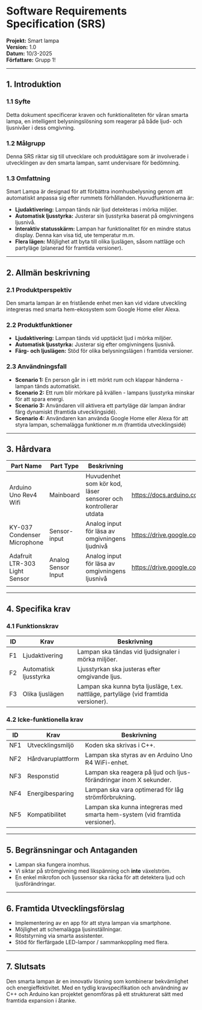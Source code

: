 # Software Requirements Specification (SRS)

**Projekt:** Smart lampa  
**Version:** 1.0  
**Datum:** 10/3-2025  
**Författare:** Grupp 1!

---

## 1. Introduktion

### 1.1 Syfte
Detta dokument specificerar kraven och funktionaliteten för våran smarta lampa, en intelligent belysningslösning som reagerar på både ljud- och ljusnivåer i dess omgivning.

### 1.2 Målgrupp
Denna SRS riktar sig till utvecklare och produktägare som är involverade i utvecklingen av den smarta lampan, samt undervisare för bedömning.

### 1.3 Omfattning
Smart Lampa är designad för att förbättra inomhusbelysning genom att automatiskt anpassa sig efter rummets förhållanden. Huvudfunktionerna är:
- **Ljudaktivering:** Lampan tänds när ljud detekteras i mörka miljöer.
- **Automatisk ljusstyrka:** Justerar sin ljusstyrka baserat på omgivningens ljusnivå.
- **Interaktiv statusskärm:** Lampan har funktionalitet för en mindre status display. Denna kan visa tid, ute temperatur m.m.
- **Flera lägen:** Möjlighet att byta till olika ljuslägen, såsom nattläge och partyläge (planerad för framtida versioner).

---

## 2. Allmän beskrivning

### 2.1 Produktperspektiv
Den smarta lampan är en fristående enhet men kan vid vidare utveckling integreras med smarta hem-ekosystem som Google Home eller Alexa.

### 2.2 Produktfunktioner
- **Ljudaktivering:** Lampan tänds vid upptäckt ljud i mörka miljöer.
- **Automatisk ljusstyrka:** Justerar sig efter omgivningens ljusnivå.
- **Färg- och ljuslägen:** Stöd för olika belysningslägen i framtida versioner.

### 2.3 Användningsfall
- **Scenario 1:** En person går in i ett mörkt rum och klappar händerna - lampan tänds automatiskt.
- **Scenario 2:** Ett rum blir mörkare på kvällen - lampans ljusstyrka minskar för att spara energi.
- **Scenario 3:** Användaren vill aktivera ett partyläge där lampan ändrar färg dynamiskt (framtida utvecklingsidé).
- **Scenario 4:** Användaren kan använda Google Home eller Alexa för att styra lampan, schemalägga funktioner m.m (framtida utvecklingsidé)

---

## 3. Hårdvara

| **Part Name**                  | **Part Type**             | **Beskrivning**                                                            | **Dokumentation**                                                   |
|--------------------------------|---------------------------|----------------------------------------------------------------------------|---------------------------------------------------------------------|
| Arduino Uno Rev4 Wifi          | Mainboard                 | Huvudenhet som kör kod, läser sensorer och kontrollerar utdata             | https://docs.arduino.cc/resources/datasheets/ABX00087-datasheet.pdf |
| KY-037 Condenser Microphone    | Sensor-input              | Analog input för läsa av omgivningens ljudnivå                             | https://drive.google.com/file/d/16PGgPSGamAiOMzwpldFdIGFUXAehb9Q6/  |
| Adafruit LTR-303 Light Sensor  | Analog Sensor Input       | Analog input för läsa av omgivningens ljusnivå                             | https://drive.google.com/file/d/1uATHjSoqLR4EFpkEzeqev2WbFBwIXCdN/  |
|                                |                           |                                                                            |                                                                     |

---

## 4. Specifika krav

### 4.1 Funktionskrav

| **ID** | **Krav**              | **Beskrivning**                                                                     |
|--------|-----------------------|-------------------------------------------------------------------------------------|
| F1     | Ljudaktivering        | Lampan ska tändas vid ljudsignaler i mörka miljöer.                                 |
| F2     | Automatisk ljusstyrka | Ljusstyrkan ska justeras efter omgivande ljus.                                      |
| F3     | Olika ljuslägen       | Lampan ska kunna byta ljusläge, t.ex. nattläge, partyläge (vid framtida versioner). |

### 4.2 Icke-funktionella krav

| **ID** | **Krav**           | **Beskrivning**                                                               |
|--------|--------------------|-------------------------------------------------------------------------------|
| NF1    | Utvecklingsmiljö   | Koden ska skrivas i C++.                                                      |
| NF2    | Hårdvaruplattform  | Lampan ska styras av en Arduino Uno R4 WiFi-enhet.                            |
| NF3    | Responstid         | Lampan ska reagera på ljud och ljus-förändringar inom X sekunder.             |
| NF4    | Energibesparing    | Lampan ska vara optimerad för låg strömförbrukning.                           |
| NF5    | Kompatibilitet     | Lampan ska kunna integreras med smarta hem-system (vid framtida versioner).   |

---

## 5. Begränsningar och Antaganden
- Lampan ska fungera inomhus.
- Vi siktar på strömgivning med likspänning och **inte** växelström.
- En enkel mikrofon och ljussensor ska räcka för att detektera ljud och ljusförändringar.

---

## 6. Framtida Utvecklingsförslag
- Implementering av en app för att styra lampan via smartphone.
- Möjlighet att schemalägga ljusinställningar.
- Röststyrning via smarta assistenter.
- Stöd för flerfärgade LED-lampor / sammankoppling med flera.

---

## 7. Slutsats
Den smarta lampan är en innovativ lösning som kombinerar bekvämlighet och energieffektivitet. Med en tydlig kravspecifikation och användning av C++ och Arduino kan projektet genomföras på ett strukturerat sätt med framtida expansion i åtanke.
